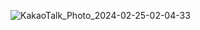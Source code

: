 ![KakaoTalk_Photo_2024-02-25-02-04-33](https://github.com/isa-zip/isa.zip-backend/assets/50578785/23465b93-7b7b-4ca8-9b2b-7bcfd332c6ef)
